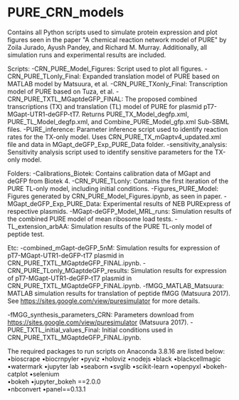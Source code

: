 # PURE_CRN_models
Contains all Python scripts used to simulate protein expression and plot figures seen in the paper "A chemical reaction network model of PURE" by Zoila Jurado, Ayush Pandey, and Richard M. Murray. Additionally, all simulation runs and experimental results are included.

Scripts:
-CRN_PURE_Model_Figures: Script used to plot all figures.
-CRN_PURE_TLonly_Final: Expanded translation model of PURE based on MATLAB model by Matsuura, et al.
-CRN_PURE_TXonly_Final: Transcription model of PURE based on Tuza, et al.
-CRN_PURE_TXTL_MGaptdeGFP_FINAL: The proposed combined transcriptions (TX) and translation (TL) model of PURE for plasmid pT7-MGapt-UTR1-deGFP-tT7. Returns PURE_TX_Model_degfp.xml, PURE_TL_Model_degfp.xml, and Combine_PURE_Model_gfp.xml Sub-SBML files.
-PURE_inference: Parameter inference script used to identify reaction rates for the TX-only model. Uses CRN_PURE_TX_mGaptv4_updated.xml file and data in MGapt_deGFP_Exp_PURE_Data folder. 
-sensitivity_analysis: Sensitivity analysis script used to identify sensitive parameters for the TX-only model.

Folders:
-Calibrations_Biotek: Contains calibration data of MGapt and deGFP from Biotek 4.
-CRN_PURE_TLonly: Contains the first iteration of the PURE TL-only model, including initial conditions. 
-Figures_PURE_Model: Figures generated by CRN_PURE_Model_Figures.ipynb, as seen in paper.
-MGapt_deGFP_Exp_PURE_Data: Experimental results of NEB PURExpress of respective plasmids.
-MGapt-deGFP_Model_MRL_runs: Simulation results of the combined PURE model of mean ribosome load tests.
-TL_extension_arbAA: Simulation results of the PURE TL-only model of peptide test.

Etc:
-combined_mGapt-deGFP_5nM: Simulation results for expression of pT7-MGapt-UTR1-deGFP-tT7 plasmid in CRN_PURE_TXTL_MGaptdeGFP_FINAL.ipynb.
-CRN_PURE_TLonly_MGaptdeGFP_results: Simulation results for expression of pT7-MGapt-UTR1-deGFP-tT7 plasmid in CRN_PURE_TXTL_MGaptdeGFP_FINAL.ipynb.
-fMGG_MATLAB_Matsuura: MATLAB simulation results for translation of peptide fMGG (Matsuura 2017). See https://sites.google.com/view/puresimulator for more details.

-fMGG_synthesis_parameters_CRN: Parameters download from https://sites.google.com/view/puresimulator (Matsuura 2017).
-PURE_TXTL_initial_values_Final: Initial conditions used in CRN_PURE_TXTL_MGaptdeGFP_FINAL.ipynb.

The required packages to run scripts on Anaconda 3.8.16 are listed below:
•bioscrape
•biocrnpyler
•pyviz 
•holoviz
•nodejs
•black 
•blackcellmagic
•watermark 
•jupyter lab
•seaborn
•svglib
•scikit-learn
•openpyxl
•bokeh-catplot
•selenium     
•bokeh 
•jupyter_bokeh ==2.0.0         
•nbconvert
•panel==0.13.1
